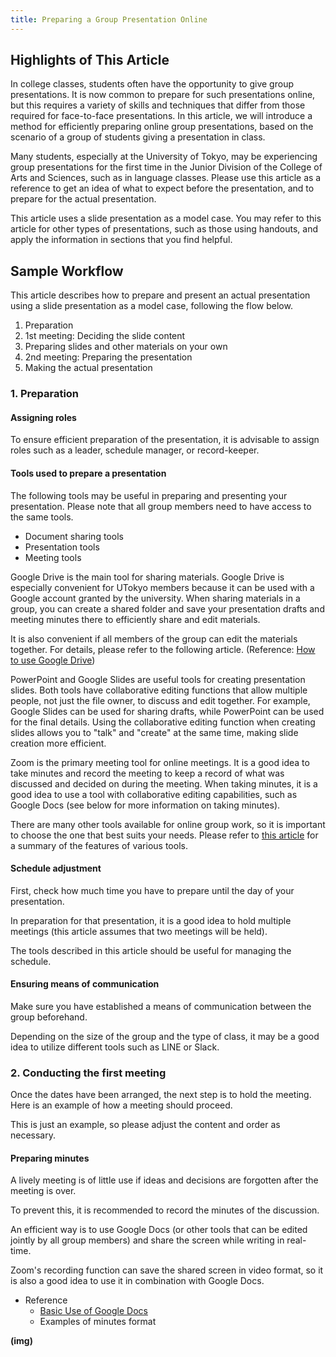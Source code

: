 ```yaml
---
title: Preparing a Group Presentation Online
---
```


## Highlights of This Article

In college classes, students often have the opportunity to give group presentations. It is now common to prepare for such presentations online, but this requires a variety of skills and techniques that differ from those required for face-to-face presentations. In this article, we will introduce a method for efficiently preparing online group presentations, based on the scenario of a group of students giving a presentation in class.  

Many students, especially at the University of Tokyo, may be experiencing group presentations for the first time in the Junior Division of the College of Arts and Sciences, such as in language classes. Please use this article as a reference to get an idea of what to expect before the presentation, and to prepare for the actual presentation.  

This article uses a slide presentation as a model case. You may refer to this article for other types of presentations, such as those using handouts, and apply the information in sections that you find helpful.  

## Sample Workflow

This article describes how to prepare and present an actual presentation using a slide presentation as a model case, following the flow below.  

1. Preparation
2. 1st meeting: Deciding the slide content
3. Preparing slides and other materials on your own
4. 2nd meeting: Preparing the presentation
5. Making the actual presentation

### 1. Preparation

#### Assigning roles

To ensure efficient preparation of the presentation, it is advisable to assign roles such as a leader, schedule manager, or record-keeper.  

#### Tools used to prepare a presentation

The following tools may be useful in preparing and presenting your presentation. Please note that all group members need to have access to the same tools.  

* Document sharing tools
* Presentation tools
* Meeting tools

Google Drive is the main tool for sharing materials. Google Drive is especially convenient for UTokyo members because it can be used with a Google account granted by the university. When sharing materials in a group, you can create a shared folder and save your presentation drafts and meeting minutes there to efficiently share and edit materials.  

It is also convenient if all members of the group can edit the materials together. For details, please refer to the following article. (Reference: [How to use Google Drive](/en/articles/google-drive/))  

PowerPoint and Google Slides are useful tools for creating presentation slides. Both tools have collaborative editing functions that allow multiple people, not just the file owner, to discuss and edit together. For example, Google Slides can be used for sharing drafts, while PowerPoint can be used for the final details. Using the collaborative editing function when creating slides allows you to "talk" and "create" at the same time, making slide creation more efficient.  

Zoom is the primary meeting tool for online meetings. It is a good idea to take minutes and record the meeting to keep a record of what was discussed and decided on during the meeting. When taking minutes, it is a good idea to use a tool with collaborative editing capabilities, such as Google Docs (see below for more information on taking minutes).  

There are many other tools available for online group work, so it is important to choose the one that best suits your needs. Please refer to [this article](/articles/student-communication/) for a summary of the features of various tools.  

#### Schedule adjustment

First, check how much time you have to prepare until the day of your presentation.  

In preparation for that presentation, it is a good idea to hold multiple meetings (this article assumes that two meetings will be held).  

The tools described in this article should be useful for managing the schedule.  

#### Ensuring means of communication
Make sure you have established a means of communication between the group beforehand.  

Depending on the size of the group and the type of class, it may be a good idea to utilize different tools such as LINE or Slack.  

### 2. Conducting the first meeting 

Once the dates have been arranged, the next step is to hold the meeting. Here is an example of how a meeting should proceed.  

This is just an example, so please adjust the content and order as necessary.  

#### Preparing minutes

A lively meeting is of little use if ideas and decisions are forgotten after the meeting is over.  

To prevent this, it is recommended to record the minutes of the discussion.  

An efficient way is to use Google Docs (or other tools that can be edited jointly by all group members) and share the screen while writing in real-time.  

Zoom's recording function can save the shared screen in video format, so it is also a good idea to use it in combination with Google Docs.

* Reference
    * [Basic Use of Google Docs](/en/articles/google-document/)
    * Examples  of  minutes format

**(img)**  


